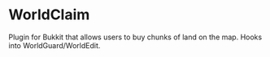 # WorldClaim
Plugin for Bukkit that allows users to buy chunks of land on the map. Hooks into WorldGuard/WorldEdit.
